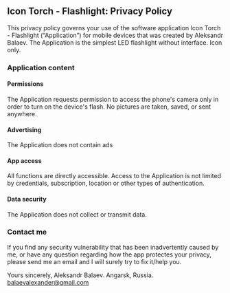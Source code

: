 ## Icon Torch - Flashlight: Privacy Policy

This privacy policy governs your use of the software application Icon Torch - Flashlight (“Application”) for mobile devices that was created by Aleksandr Balaev. The Application is the simplest LED flashlight without interface. Icon only.

### Application content

#### Permissions

The Application requests permission to access the phone's camera only in order to turn on the device's flash. No pictures are taken, saved, or sent anywhere.

#### Advertising
The Application does not contain ads

#### App access

All functions are directly accessible. Access to the Application is not limited by credentials, subscription, location or other types of authentication.

#### Data security

The Application does not collect or transmit data.

### Contact me

If you find any security vulnerability that has been inadvertently caused by me, or have any question regarding how the app protectes your privacy, please send me an email and I will surely try to fix it/help you.

Yours sincerely,
Aleksandr Balaev.
Angarsk, Russia.
balaevalexander@gmail.com